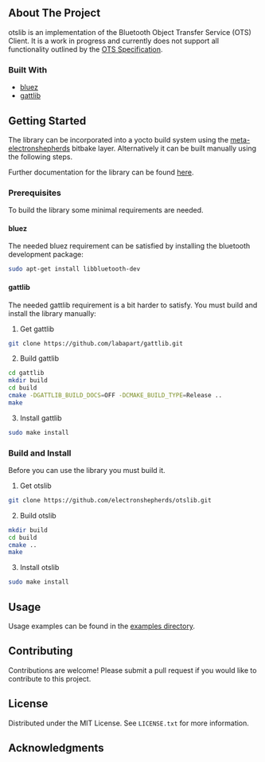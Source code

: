 ## About The Project
otslib is an implementation of the Bluetooth Object Transfer Service (OTS) Client. It is a work in progress and currently does not support all functionality outlined by the [OTS Specification](https://www.bluetooth.com/specifications/specs/object-transfer-service-1-0/).

### Built With
* [bluez](http://www.bluez.org/)
* [gattlib](https://github.com/labapart/gattlib)

## Getting Started
The library can be incorporated into a yocto build system using the [meta-electronshepherds](https://github.com/electronshepherds/meta-electronshepherds) bitbake layer. Alternatively it can be built manually using the following steps.

Further documentation for the library can be found [here](https://electronshepherds.github.io/otslib/).

### Prerequisites
To build the library some minimal requirements are needed.

#### bluez
The needed bluez requirement can be satisfied by installing the bluetooth development package:
```sh
sudo apt-get install libbluetooth-dev
```

#### gattlib
The needed gattlib requirement is a bit harder to satisfy. You must build and install the library manually:
1. Get gattlib
```sh
git clone https://github.com/labapart/gattlib.git
```
2. Build gattlib
```sh
cd gattlib
mkdir build
cd build
cmake -DGATTLIB_BUILD_DOCS=OFF -DCMAKE_BUILD_TYPE=Release ..
make
```
3. Install gattlib
```sh
sudo make install
```

### Build and Install
Before you can use the library you must build it.
1. Get otslib
```sh
git clone https://github.com/electronshepherds/otslib.git
```
2. Build otslib
```sh
mkdir build
cd build
cmake ..
make
```
3. Install otslib
```sh
sudo make install
```

## Usage
Usage examples can be found in the [examples directory](https://github.com/electronshepherds/otslib/tree/main/examples).

## Contributing
Contributions are welcome! Please submit a pull request if you would like to contribute to this project.

## License
Distributed under the MIT License. See `LICENSE.txt` for more information.

## Acknowledgments
